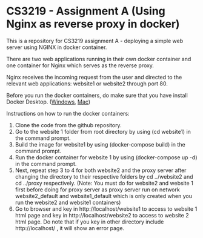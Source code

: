 # CS3219 - Assignment A (Using Nginx as reverse proxy in docker)

This is a repository for CS3219 assignment A - deploying a simple web server using NGINX in docker container.

There are two web applications running in their own docker container and one container for Nginx which serves as the reverse proxy.

Nginx receives the incoming request from the user and directed to the relevant web applications: website1 or website2 through port 80. 

Before you run the docker containers, do make sure that you have install Docker Desktop. ([Windows](https://docs.docker.com/docker-for-windows/install/), [Mac](https://docs.docker.com/docker-for-mac/))

Instructions on how to run the docker containers:
1)	Clone the code from the github repository.
2)	Go to the website 1 folder from root directory by using (cd website1) in the command prompt.
3)	Build the image for website1 by using (docker-compose build) in the command prompt.
4)	Run the docker container for website 1 by using (docker-compose up -d) in the command prompt.
5)	Next, repeat step 3 to 4 for both website2 and the proxy server after changing the directory to their respective folders by cd ../website2 and cd ../proxy respectively.
(Note: You must do for website2 and website 1 first before doing for proxy server as proxy server run on network website2_default and website1_default which is only created when you run the website2 and website1 containers)
6)	Go to browser and key in http://localhost/website1 to access to website 1 html page and key in http://localhost/website2 to access to website 2 html page. Do note that if you key in other directory include http://localhost/ , it will show an error page.

